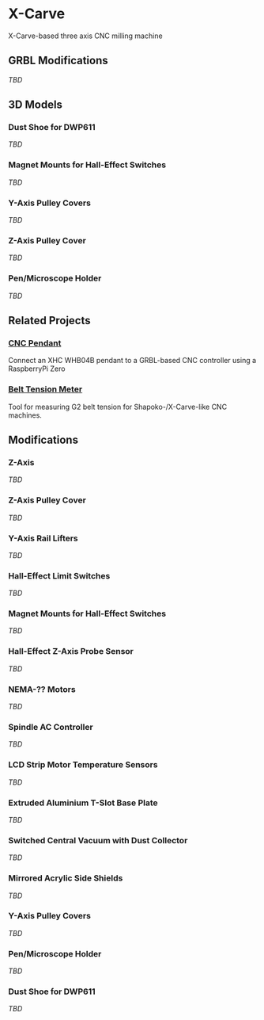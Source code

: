 # X-Carve
X-Carve-based three axis CNC milling machine

## GRBL Modifications

*TBD*

## 3D Models

### Dust Shoe for DWP611

*TBD*

### Magnet Mounts for Hall-Effect Switches

*TBD*

### Y-Axis Pulley Covers

*TBD*

### Z-Axis Pulley Cover

*TBD*

### Pen/Microscope Holder

*TBD*

## Related Projects

### [CNC Pendant](https://github.com/jduanen/cnc_pendant)
Connect an XHC WHB04B pendant to a GRBL-based CNC controller using a RaspberryPi Zero

### [Belt Tension Meter](https://github.com/jduanen/Belt-Tension-Meter)
Tool for measuring G2 belt tension for Shapoko-/X-Carve-like CNC machines.

## Modifications

### Z-Axis

*TBD*

### Z-Axis Pulley Cover

*TBD*

### Y-Axis Rail Lifters

*TBD*

### Hall-Effect Limit Switches

*TBD*

### Magnet Mounts for Hall-Effect Switches

*TBD*

### Hall-Effect Z-Axis Probe Sensor

*TBD*

### NEMA-?? Motors

*TBD*

### Spindle AC Controller

*TBD*

### LCD Strip Motor Temperature Sensors

*TBD*

### Extruded Aluminium T-Slot Base Plate

*TBD*

### Switched Central Vacuum with Dust Collector

*TBD*

### Mirrored Acrylic Side Shields

*TBD*

### Y-Axis Pulley Covers

*TBD*

### Pen/Microscope Holder

*TBD*

### Dust Shoe for DWP611

*TBD*
